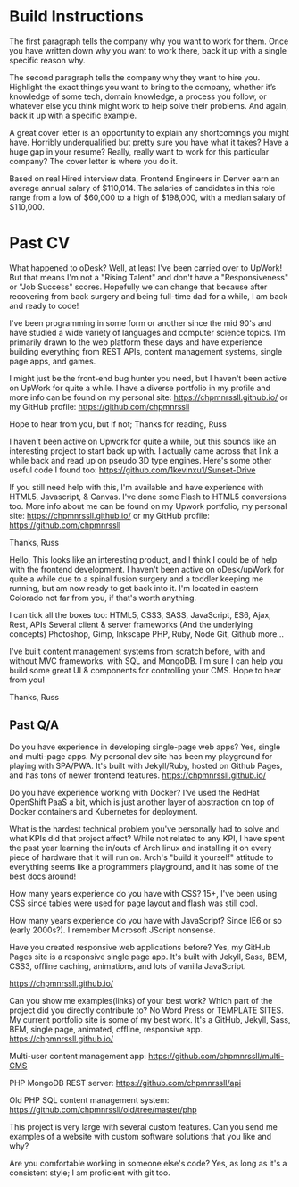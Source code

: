 # Build Instructions

The first paragraph tells the company why you want to work for them. Once you
have written down why you want to work there, back it up with a single specific
reason why.

The second paragraph tells the company why they want to hire you. Highlight the
exact things you want to bring to the company, whether it’s knowledge of some
tech, domain knowledge, a process you follow, or whatever else you think might
work to help solve their problems. And again, back it up with a specific
example.

A great cover letter is an opportunity to explain any shortcomings you might
have. Horribly underqualified but pretty sure you have what it takes? Have a
huge gap in your resume? Really, really want to work for this particular
company? The cover letter is where you do it.

Based on real Hired interview data, Frontend Engineers in Denver earn an average
annual salary of $110,014. The salaries of candidates in this role range from a
low of $60,000 to a high of $198,000, with a median salary of $110,000.

# Past CV

What happened to oDesk? Well, at least I've been carried over to UpWork!  But
that means I'm not a "Rising Talent" and don't have a "Responsiveness" or
"Job Success" scores. Hopefully we can change that because after recovering from
 back surgery and being full-time dad for a while, I am back and ready to code!

I've been programming in some form or another since the mid 90's and have
studied a wide variety of languages and computer science topics. I'm primarily
drawn to the web platform these days and have experience building everything
from REST APIs, content management systems, single page apps, and games.



I might just be the front-end bug hunter you need, but I haven't been active on
UpWork for quite a while. I have a diverse portfolio in my profile and more info
can be found on my personal site: https://chpmnrssll.github.io/
or my GitHub profile: https://github.com/chpmnrssll

Hope to hear from you, but if not;
Thanks for reading,
  Russ


I haven't been active on Upwork for quite a while, but this sounds like an
interesting project to start back up with. I actually came across that link a
while back and read up on pseudo 3D type engines. Here's some other useful code
I found too: https://github.com/1kevinxu1/Sunset-Drive

If you still need help with this, I'm available and have experience with HTML5,
Javascript, & Canvas. I've done some Flash to HTML5 conversions too. More info
about me can be found on my Upwork portfolio, my personal site:
https://chpmnrssll.github.io/ or my GitHub profile: https://github.com/chpmnrssll

Thanks,
  Russ


Hello,
This looks like an interesting product, and I think I could be of help with the
frontend development. I haven't been active on oDesk/upWork for quite a while
due to a spinal fusion surgery and a toddler keeping me running, but am now
ready to get back into it. I'm located in eastern Colorado not far from you, if
that's worth anything.

I can tick all the boxes too:
HTML5, CSS3, SASS, JavaScript, ES6, Ajax, Rest, APIs
Several client & server frameworks (And the underlying concepts)
Photoshop, Gimp, Inkscape
PHP, Ruby, Node
Git, Github
more...

I've built content management systems from scratch before, with and without MVC
frameworks, with SQL and MongoDB. I'm sure I can help you build some great UI &
components for controlling your CMS. Hope to hear from you!

Thanks,
Russ


## Past Q/A
Do you have experience in developing single-page web apps?
  Yes, single and multi-page apps. My personal dev site has been my playground
  for playing with SPA/PWA. It's built with Jekyll/Ruby, hosted on Github Pages,
   and has tons of newer frontend features.
  https://chpmnrssll.github.io/


Do you have experience working with Docker?
  I've used the RedHat OpenShift PaaS a bit, which is just another layer of
  abstraction on top of Docker containers and Kubernetes for deployment.


What is the hardest technical problem you've personally had to solve and what KPIs did that project affect?
  While not related to any KPI, I have spent the past year learning the in/outs
  of Arch linux and installing it on every piece of hardware that it will run on.
  Arch's "build it yourself" attitude to everything seems like a programmers
  playground, and it has some of the best docs around!


How many years experience do you have with CSS?
  15+, I've been using CSS since tables were used for page layout and flash was
  still cool.


How many years experience do you have with JavaScript?
  Since IE6 or so (early 2000s?). I remember Microsoft JScript nonsense.


Have you created responsive web applications before?
  Yes, my GitHub Pages site is a responsive single page app. It's built with
  Jekyll, Sass, BEM, CSS3, offline caching, animations, and lots of vanilla
  JavaScript.

  https://chpmnrssll.github.io/


Can you show me examples(links) of your best work? Which part of the project did
you directly contribute to? No Word Press or TEMPLATE SITES.
  My current portfolio site is some of my best work. It's a GitHub, Jekyll, Sass,
  BEM, single page, animated, offline, responsive app.
    https://chpmnrssll.github.io/

  Multi-user content management app:
    https://github.com/chpmnrssll/multi-CMS

  PHP MongoDB REST server:
    https://github.com/chpmnrssll/api

  Old PHP SQL content management system:
    https://github.com/chpmnrssll/old/tree/master/php


This project is very large with several custom features. Can you send me
examples of a website with custom software solutions that you like and why?


Are you comfortable working in someone else's code?
  Yes, as long as it's a consistent style; I am proficient with git too.
